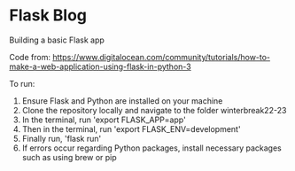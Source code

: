 # Flask Blog
Building a basic Flask app

Code from: https://www.digitalocean.com/community/tutorials/how-to-make-a-web-application-using-flask-in-python-3

To run:

1. Ensure Flask and Python are installed on your machine
2. Clone the repository locally and navigate to the folder winterbreak22-23
3. In the terminal, run 'export FLASK_APP=app'
4. Then in the terminal, run 'export FLASK_ENV=development'
5. Finally run, 'flask run'
6. If errors occur regarding Python packages, install necessary packages such as using brew or pip
